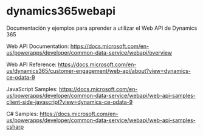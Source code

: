 # dynamics365webapi
Documentación y ejemplos para aprender a utilizar el Web API de Dynamics 365

Web API Documentation: https://docs.microsoft.com/en-us/powerapps/developer/common-data-service/webapi/overview

Web API Reference: https://docs.microsoft.com/en-us/dynamics365/customer-engagement/web-api/about?view=dynamics-ce-odata-9

JavaScript Samples: https://docs.microsoft.com/en-us/powerapps/developer/common-data-service/webapi/web-api-samples-client-side-javascript?view=dynamics-ce-odata-9

C# Samples: https://docs.microsoft.com/en-us/powerapps/developer/common-data-service/webapi/web-api-samples-csharp
